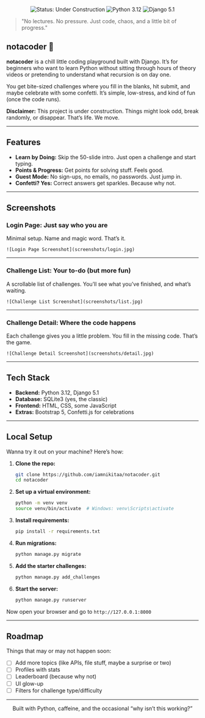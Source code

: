 <p align="center">
  <img src="https://img.shields.io/badge/status-under%20construction%20🚧-yellow?style=for-the-badge" alt="Status: Under Construction">
  <img src="https://img.shields.io/badge/python-3.12-blue?style=for-the-badge&logo=python" alt="Python 3.12">
  <img src="https://img.shields.io/badge/django-5.1-092E20?style=for-the-badge&logo=django" alt="Django 5.1">
</p>

> "No lectures. No pressure. Just code, chaos, and a little bit of progress."

## notacoder 🐙

**notacoder** is a chill little coding playground built with Django. It’s for beginners who want to learn Python without sitting through hours of theory videos or pretending to understand what recursion is on day one.

You get bite-sized challenges where you fill in the blanks, hit submit, and maybe celebrate with some confetti. It’s simple, low-stress, and kind of fun (once the code runs).

**Disclaimer:** This project is under construction. Things might look odd, break randomly, or disappear. That’s life. We move.

---

## Features

- **Learn by Doing:** Skip the 50-slide intro. Just open a challenge and start typing.
- **Points & Progress:** Get points for solving stuff. Feels good.
- **Guest Mode:** No sign-ups, no emails, no passwords. Just jump in.
- **Confetti? Yes:** Correct answers get sparkles. Because why not.

---

## Screenshots

### Login Page: Just say who you are

Minimal setup. Name and magic word. That’s it.

`![Login Page Screenshot](screenshots/login.jpg)`

---

### Challenge List: Your to-do (but more fun)

A scrollable list of challenges. You’ll see what you’ve finished, and what’s waiting.

`![Challenge List Screenshot](screenshots/list.jpg)`

---

### Challenge Detail: Where the code happens

Each challenge gives you a little problem. You fill in the missing code. That’s the game.

`![Challenge Detail Screenshot](screenshots/detail.jpg)`

---

## Tech Stack

- **Backend:** Python 3.12, Django 5.1  
- **Database:** SQLite3 (yes, the classic)  
- **Frontend:** HTML, CSS, some JavaScript  
- **Extras:** Bootstrap 5, Confetti.js for celebrations

---

## Local Setup

Wanna try it out on your machine? Here’s how:

1. **Clone the repo:**
    ```bash
    git clone https://github.com/iamnikitaa/notacoder.git
    cd notacoder
    ```

2. **Set up a virtual environment:**
    ```bash
    python -m venv venv
    source venv/bin/activate  # Windows: venv\Scripts\activate
    ```

3. **Install requirements:**
    ```bash
    pip install -r requirements.txt
    ```

4. **Run migrations:**
    ```bash
    python manage.py migrate
    ```

5. **Add the starter challenges:**
    ```bash
    python manage.py add_challenges
    ```

6. **Start the server:**
    ```bash
    python manage.py runserver
    ```

Now open your browser and go to `http://127.0.0.1:8000`

---

## Roadmap

Things that may or may not happen soon:

- [ ] Add more topics (like APIs, file stuff, maybe a surprise or two)
- [ ] Profiles with stats
- [ ] Leaderboard (because why not)
- [ ] UI glow-up
- [ ] Filters for challenge type/difficulty

---

<p align="center">
  Built with Python, caffeine, and the occasional “why isn’t this working?”
</p>
